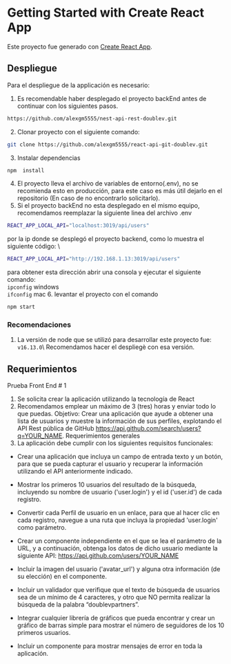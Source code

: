 # Getting Started with Create React App

Este proyecto fue generado con [Create React App](https://github.com/facebook/create-react-app).

## Despliegue
Para el despliegue de la applicación es necesario:
1. Es recomendable haber desplegado el proyecto backEnd antes de continuar con los siguientes pasos.
```bash
https://github.com/alexgm5555/nest-api-rest-doublev.git
```
2. Clonar proyecto con el siguiente comando:
```bash
git clone https://github.com/alexgm5555/react-api-git-doublev.git
```
3. Instalar dependencias
```bash
npm  install
```
4. El proyecto lleva el archivo de variables de entorno(.env), no se recomienda esto en producción, para este caso es más útil dejarlo en el repositorio (En caso de no encontrarlo solicitarlo).
5. Si el proyecto backEnd no esta desplegado en el mismo equipo, recomendamos reemplazar la siguiente linea del archivo .env
```bash
REACT_APP_LOCAL_API="localhost:3019/api/users"
```
por la ip donde se desplegó el proyecto backend, como lo muestra el siguiente código: \
```bash
REACT_APP_LOCAL_API="http://192.168.1.13:3019/api/users"
```
para obtener esta dirección abrir una consola y ejecutar el siguiente comando:\
```ipconfig``` windows \
```ifconfig``` mac
6. levantar el proyecto con el comando
```bash
npm start
```
### Recomendaciones
1. La versión de node que se utilizó para desarrollar este proyecto fue:\
```v16.13.0```\  Recomendamos hacer el despliegè con esa versión.

## Requerimientos

Prueba Front End # 1
1. Se solicita crear la aplicación utilizando la tecnología de React
2. Recomendamos emplear un máximo de 3 (tres) horas y enviar todo lo que
puedas.
Objetivo: Crear una aplicación que ayude a obtener una lista de usuarios y
muestre la información de sus perfiles, explotando el API Rest pública de
GitHub
https://api.github.com/search/users?q=YOUR_NAME.
Requerimientos generales
1. La aplicación debe cumplir con los siguientes requisitos funcionales:
- Crear una aplicación que incluya un campo de entrada texto y un botón, para
que se pueda capturar el usuario y recuperar la información utilizando el API
anteriormente indicado.

- Mostrar los primeros 10 usuarios del resultado de la búsqueda, incluyendo su
nombre de usuario ('user.login') y el id ('user.id') de cada registro.
- Convertir cada Perfil de usuario en un enlace, para que al hacer clic en cada
registro, navegue a una ruta que incluya la propiedad 'user.login' como
parámetro.
- Crear un componente independiente en el que se lea el parámetro de la URL,
y a continuación, obtenga los datos de dicho usuario mediante la siguiente
API: https://api.github.com/users/YOUR_NAME
- Incluir la imagen del usuario ('avatar_url') y alguna otra información (de su
elección) en el componente.

- Incluir un validador que verifique que el texto de búsqueda de usuarios sea de
un mínimo de 4 caracteres, y otro que NO permita realizar la búsqueda de la
palabra “doublevpartners”.
- Integrar cualquier librería de gráficos que pueda encontrar y crear un gráfico
de barras simple para mostrar el número de seguidores de los 10 primeros
usuarios.
- Incluir un componente para mostrar mensajes de error en toda la aplicación.